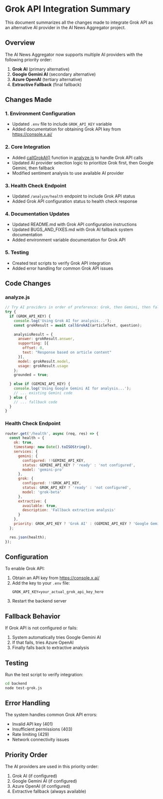 # Grok API Integration Summary

This document summarizes all the changes made to integrate Grok API as an alternative AI provider in the AI News Aggregator project.

## Overview

The AI News Aggregator now supports multiple AI providers with the following priority order:
1. **Grok AI** (primary alternative)
2. **Google Gemini AI** (secondary alternative)
3. **Azure OpenAI** (tertiary alternative)
4. **Extractive Fallback** (final fallback)

## Changes Made

### 1. Environment Configuration
- Updated `.env` file to include `GROK_API_KEY` variable
- Added documentation for obtaining Grok API key from https://console.x.ai/

### 2. Core Integration
- Added [callGrokAI()](file://d:\ai-news-aggregator\backend\routes\analyze.js#L122-L194) function in [analyze.js](file://d:\ai-news-aggregator\backend\routes\analyze.js) to handle Grok API calls
- Updated AI provider selection logic to prioritize Grok first, then Google Gemini, then fallback
- Modified sentiment analysis to use available AI provider

### 3. Health Check Endpoint
- Updated `/analyze/health` endpoint to include Grok API status
- Added Grok API configuration status to health check response

### 4. Documentation Updates
- Updated README.md with Grok API configuration instructions
- Updated BUGS_AND_FIXES.md with Grok AI fallback system documentation
- Added environment variable documentation for Grok API

### 5. Testing
- Created test scripts to verify Grok API integration
- Added error handling for common Grok API issues

## Code Changes

### analyze.js
```javascript
// Try AI providers in order of preference: Grok, then Gemini, then fallback
try {
  if (GROK_API_KEY) {
    console.log('Using Grok AI for analysis...');
    const grokResult = await callGrokAI(articleText, question);
    
    analysisResult = {
      answer: grokResult.answer,
      supporting: [{
        offset: 0,
        text: "Response based on article content"
      }],
      model: grokResult.model,
      usage: grokResult.usage
    };
    grounded = true;
    
  } else if (GEMINI_API_KEY) {
    console.log('Using Google Gemini AI for analysis...');
    // ... existing Gemini code
  } else {
    // ... fallback code
  }
}
```

### Health Check Endpoint
```javascript
router.get('/health', async (req, res) => {
  const health = {
    ok: true,
    timestamp: new Date().toISOString(),
    services: {
      gemini: {
        configured: !!GEMINI_API_KEY,
        status: GEMINI_API_KEY ? 'ready' : 'not configured',
        model: 'gemini-pro'
      },
      grok: {
        configured: !!GROK_API_KEY,
        status: GROK_API_KEY ? 'ready' : 'not configured',
        model: 'grok-beta'
      },
      extractive: {
        available: true,
        description: 'Fallback extractive analysis'
      }
    },
    priority: GROK_API_KEY ? 'Grok AI' : (GEMINI_API_KEY ? 'Google Gemini AI' : 'Extractive Fallback')
  };
  
  res.json(health);
});
```

## Configuration

To enable Grok API:
1. Obtain an API key from https://console.x.ai/
2. Add the key to your `.env` file:
   ```
   GROK_API_KEY=your_actual_grok_api_key_here
   ```
3. Restart the backend server

## Fallback Behavior

If Grok API is not configured or fails:
1. System automatically tries Google Gemini AI
2. If that fails, tries Azure OpenAI
3. Finally falls back to extractive analysis

## Testing

Run the test script to verify integration:
```bash
cd backend
node test-grok.js
```

## Error Handling

The system handles common Grok API errors:
- Invalid API key (401)
- Insufficient permissions (403)
- Rate limiting (429)
- Network connectivity issues

## Priority Order

The AI providers are used in this priority order:
1. Grok AI (if configured)
2. Google Gemini AI (if configured)
3. Azure OpenAI (if configured)
4. Extractive fallback (always available)